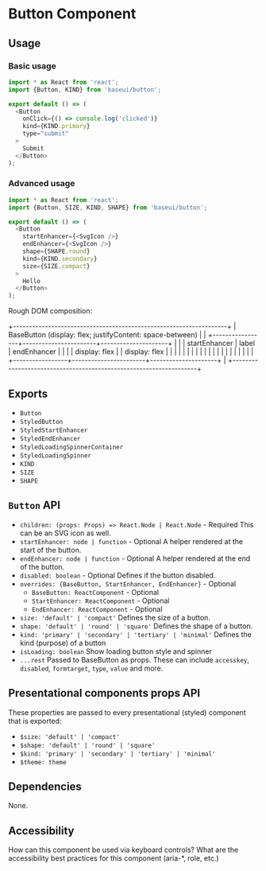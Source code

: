 # Button Component

## Usage

### Basic usage

```javascript
import * as React from 'react';
import {Button, KIND} from 'baseui/button';

export default () => (
  <Button
    onClick={() => console.log('clicked')}
    kind={KIND.primary}
    type="submit"
  >
    Submit
  </Button>
);
```

### Advanced usage

```javascript
import * as React from 'react';
import {Button, SIZE, KIND, SHAPE} from 'baseui/button';

export default () => (
  <Button
    startEnhancer={<SvgIcon />}
    endEnhancer={<SvgIcon />}
    shape={SHAPE.round}
    kind={KIND.secondary}
    size={SIZE.compact}
  >
    Hello
  </Button>
);
```

Rough DOM composition:

+-------------------------------------------------------------------+
| BaseButton (display: flex; justifyContent: space-between)         |
| +-----------------+-----------------------+---------------------+ |
| |  startEnhancer  |         label         |    endEnhancer      | |
| |  display: flex  |                       |    display: flex    | |
| |                 |                       |                     | |
| |                 |                       |                     | |
| |                 |                       |                     | |
| +-----------------+-----------------------+---------------------+ |
+-------------------------------------------------------------------+

## Exports

* `Button`
* `StyledButton`
* `StyledStartEnhancer`
* `StyledEndEnhancer`
* `StyledLoadingSpinnerContainer`
* `StyledLoadingSpinner`
* `KIND`
* `SIZE`
* `SHAPE`

## `Button` API

* `children: (props: Props) => React.Node | React.Node` - Required
  This can be an SVG icon as well.
* `startEnhancer: node | function` - Optional
  A helper rendered at the start of the button.
* `endEnhancer: node | function` - Optional
  A helper rendered at the end of the button.
* `disabled: boolean` - Optional
  Defines if the button disabled.
* `overrides: {BaseButton, StartEnhancer, EndEnhancer}` - Optional
  * `BaseButton: ReactComponent` - Optional
  * `StartEnhancer: ReactComponent` - Optional
  * `EndEnhancer: ReactComponent` - Optional
* `size: 'default' | 'compact'`
  Defines the size of a button.
* `shape: 'default' | 'round' | 'square'`
  Defines the shape of a button.
* `kind: 'primary' | 'secondary' | 'tertiary' | 'minimal'`
  Defines the kind (purpose) of a button
* `isLoading: boolean`
  Show loading button style and spinner
* `...rest`
  Passed to BaseButton as props. These can include `accesskey`, `disabled`, `formtarget`, `type`, `value` and more.

## Presentational components props API

These properties are passed to every presentational (styled) component that is exported:

* `$size: 'default' | 'compact'`
* `$shape: 'default' | 'round' | 'square'`
* `$kind: 'primary' | 'secondary' | 'tertiary' | 'minimal'`
* `$theme: theme`

## Dependencies

None.

## Accessibility

How can this component be used via keyboard controls?
What are the accessibility best practices for this component (aria-\*, role, etc.)
